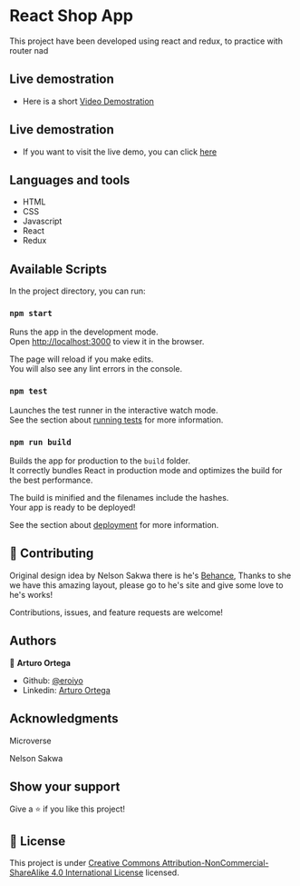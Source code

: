 # React Shop App

This project have been developed using react and redux, to practice with router nad


## Live demostration

- Here is a short [Video Demostration](https://www.loom.com/share/05fbe43aef324dc1986c1d4d7565fec1)


## Live demostration

- If you want to visit the live demo, you can click [here](fakeshop-app.netlify.app)
## Languages and tools

- HTML
- CSS
- Javascript
- React
- Redux

## Available Scripts

In the project directory, you can run:

### `npm start`

Runs the app in the development mode.\
Open [http://localhost:3000](http://localhost:3000) to view it in the browser.

The page will reload if you make edits.\
You will also see any lint errors in the console.

### `npm test`

Launches the test runner in the interactive watch mode.\
See the section about [running tests](https://facebook.github.io/create-react-app/docs/running-tests) for more information.

### `npm run build`

Builds the app for production to the `build` folder.\
It correctly bundles React in production mode and optimizes the build for the best performance.

The build is minified and the filenames include the hashes.\
Your app is ready to be deployed!

See the section about [deployment](https://facebook.github.io/create-react-app/docs/deployment) for more information.

## 🤝 Contributing

Original design idea by Nelson Sakwa there is he's [Behance](https://www.behance.net/sakwadesignstudio), Thanks to she we have this amazing layout, please go to he's site and give some love to he's works!

Contributions, issues, and feature requests are welcome!


## Authors

👤 **Arturo Ortega**

- Github: [@eroiyo](https://github.com/eroiro)
- Linkedin: [Arturo Ortega](https://www.linkedin.com/in/carlos-arturo-ortega-guanipa-39a1a5204/)

## Acknowledgments

Microverse

Nelson Sakwa

## Show your support

Give a ⭐️ if you like this project!

## 📝 License

This project is under [Creative Commons Attribution-NonCommercial-ShareAlike 4.0 International License](http://creativecommons.org/licenses/by-nc-sa/4.0/") licensed.

